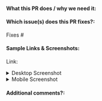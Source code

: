 <!--  Thanks for sending a pull request! -->

#### What this PR does / why we need it:

#### Which issue(s) does this PR fixes?:

<!--
(Optional) Automatically closes linked issue when PR is merged.
Usage: `Fixes #<issue number>`, or `Fixes (paste link of issue)`.
-->

Fixes #

#### Sample Links & Screenshots:

<!--
(Optional) Provide a link to changes made using Netlify Preview deployment.
-->

Link:

<details>
<summary>Desktop Screenshot</summary>

<!-- Image has to be between break lines -->

</details>
<details>
<summary>Mobile Screenshot</summary>

<!-- Image has to be between break lines -->

</details>

#### Additional comments?:
